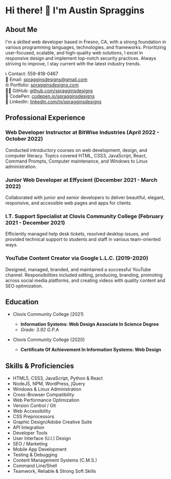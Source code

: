 # Hi there! 👋 I'm Austin Spraggins

## About Me

I'm a skilled web developer based in Fresno, CA, with a strong foundation in various programming languages, technologies, and frameworks. Prioritizing user-focused, scalable, and high-quality web solutions, I excel in responsive design and implement top-notch security practices. Always striving to improve, I stay current with the latest industry trends.

📞 Contact: 559-818-0467  
📧 Email: spragginsdesigns@gmail.com  
🌐 Portfolio: [spragginsdesigns.com](https://spragginsdesigns.github.io/WebDev-Portfolio)  
👨‍💻 GitHub: [github.com/spragginsdesigns](https://github.com/spragginsdesigns)  
🎨 CodePen: [codepen.io/spragginsdesigns](https://codepen.io/agtshadow)  
💼 LinkedIn: [linkedin.com/in/spragginsdesigns](https://linkedin.com/in/spragginsdesigns)  

## Professional Experience

### Web Developer Instructor at BitWise Industries (April 2022 - October 2022)

Conducted introductory courses on web development, design, and computer literacy. Topics covered HTML, CSS3, JavaScript, React, Command Prompts, Computer maintenance, and Windows to Linux administration.

### Junior Web Developer at Effycient (December 2021 - March 2022)

Collaborated with junior and senior developers to deliver beautiful, elegant, responsive, and accessible web pages and apps for clients.

### I.T. Support Specialist at Clovis Community College (February 2021 - December 2021)

Efficiently managed help desk tickets, resolved desktop issues, and provided technical support to students and staff in various team-oriented ways.

### YouTube Content Creator via Google L.L.C. (2019-2020)

Designed, managed, branded, and maintained a successful YouTube channel. Responsibilities included editing, producing, branding, promoting across social media platforms, and creating videos with quality content and SEO optimization.

## Education

- Clovis Community College (2021)  
  - **Information Systems: Web Design Associate In Science Degree**
  - *Grade: 3.92 G.P.A*

- Clovis Community College (2020)  
  - **Certificate Of Achievement In Information Systems: Web Design**

## Skills & Proficiencies

- HTML5, CSS3, JavaScript, Python & React
- NodeJS, NPM, WordPress, jQuery
- Windows & Linux Administration
- Cross-Browser Compatibility
- Web Performance Optimization
- Version Control / Git
- Web Accessibility
- CSS Preprocessors
- Graphic Design/Adobe Creative Suite
- API Integration
- Developer Tools
- User Interface (U.I.) Design
- SEO / Marketing
- Mobile App Development
- Testing & Debugging
- Content Management Systems (C.M.S.)
- Command Line/Shell
- Teamwork, Reliable & Strong Soft Skills
